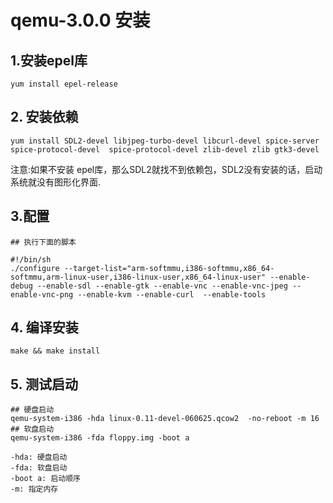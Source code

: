 # qemu-3.0.0 安装

## 1.安装epel库

```shell
yum install epel-release
```



## 2. 安装依赖

```shell
yum install SDL2-devel libjpeg-turbo-devel libcurl-devel spice-server spice-protocol-devel  spice-protocol-devel zlib-devel zlib gtk3-devel
```

注意:如果不安装 epel库，那么SDL2就找不到依赖包，SDL2没有安装的话，启动系统就没有图形化界面.

## 3.配置

```shell
## 执行下面的脚本

#!/bin/sh
./configure --target-list="arm-softmmu,i386-softmmu,x86_64-softmmu,arm-linux-user,i386-linux-user,x86_64-linux-user" --enable-debug --enable-sdl --enable-gtk --enable-vnc --enable-vnc-jpeg --enable-vnc-png --enable-kvm --enable-curl  --enable-tools
```



## 4. 编译安装

```shell
make && make install 
```



## 5. 测试启动

```shell
## 硬盘启动
qemu-system-i386 -hda linux-0.11-devel-060625.qcow2  -no-reboot -m 16
## 软盘启动
qemu-system-i386 -fda floppy.img -boot a

-hda: 硬盘启动
-fda: 软盘启动
-boot a: 启动顺序
-m: 指定内存
```

